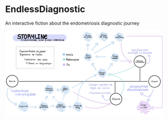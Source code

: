 # EndlessDiagnostic
An interactive fiction about the endometriosis diagnostic journey




![Storyline](/Storyline.jpg)
